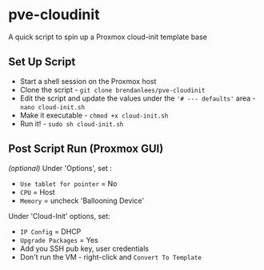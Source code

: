 # pve-cloudinit
A quick script to spin up a Proxmox cloud-init template base

## Set Up Script
- Start a shell session on the Proxmox host
- Clone the script - `git clone brendanlees/pve-cloudinit`
- Edit the script and update the values under the `'# --- defaults'` area - `nano cloud-init.sh`
- Make it executable - `chmod +x cloud-init.sh`
- Run it! - `sudo sh cloud-init.sh`

## Post Script Run (Proxmox GUI)

*(optional)*
Under 'Options', set :
- `Use tablet for pointer` = No
- `CPU` = Host
- `Memory` = uncheck 'Ballooning Device' 

Under 'Cloud-Init' options, set:
- `IP Config` = DHCP
- `Upgrade Packages` = Yes
- Add you SSH pub key, user credentials
- Don't run the VM - right-click and `Convert To Template`

